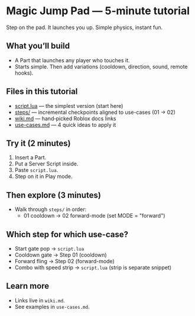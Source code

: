 # Magic Jump Pad — 5‑minute tutorial

Step on the pad. It launches you up. Simple physics, instant fun.

## What you’ll build
- A Part that launches any player who touches it.
- Starts simple. Then add variations (cooldown, direction, sound, remote hooks).

## Files in this tutorial
- [script.lua](./script.lua) — the simplest version (start here)
- [steps/](./steps) — incremental checkpoints aligned to use-cases (01 → 02)
- [wiki.md](./wiki.md) — hand‑picked Roblox docs links
- [use-cases.md](./use-cases.md) — 4 quick ideas to apply it

## Try it (2 minutes)
1. Insert a Part.
2. Put a Server Script inside.
3. Paste `script.lua`.
4. Step on it in Play mode.

## Then explore (3 minutes)
- Walk through `steps/` in order:
    - 01 cooldown → 02 forward-mode (set MODE = "forward")

## Which step for which use-case?
- Start gate pop → `script.lua`
- Cooldown gate → Step 01 (cooldown)
- Forward fling → Step 02 (forward-mode)
- Combo with speed strip → `script.lua` (strip is separate snippet)

## Learn more
- Links live in `wiki.md`.
- See examples in `use-cases.md`.